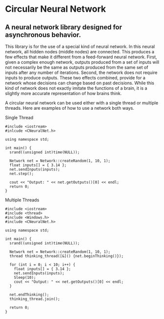 # Circular Neural Network
## A neural network library designed for asynchronous behavior.

This library is for the use of a special kind of neural network. In this neural network, all hidden nodes (middle nodes) are connected. This produces a few effects that make it different from a feed-forward neural network. First, given a complex enough network, outputs produced from a set of inputs will not necessarily be the same as outputs produced from the same set of inputs after any number of iterations. Second, the network does not require inputs to produce outputs. These two effects combined, provide for a network whose decisions can change based on past decisions. While this kind of network does not exactly imitate the functions of a brain, it is a slightly more accurate representation of how brains think.

A circular neural network can be used either with a single thread or multiple threads. Here are examples of how to use a network both ways.

Single Thread
```
#include <iostream>
#inlcude <CNeuralNet.h>

using namespace std;

int main() {
  srand((unsigned int)time(NULL));
  
  Network net = Network::createRandom(1, 10, 1);
  float inputs[] = { 3.14 };
  net.sendInputs(inputs);
  net.step();
  
  cout << "Output: " << net.getOutputs()[0] << endl;
  return 0;
}
```
Multiple Threads
```
#include <iostream>
#include <thread>
#include <Windows.h>
#include <CNeuralNet.h>

using namespace std;

int main() {
  srand((unsigned int)time(NULL));
  
  Network net = Network::createRandom(1, 10, 1);
  thread thinking_thread([&]() {net.beginThinking()});
  
  for (int i = 0; i < 10; i++) {
    float inputs[] = { 3.14 };
    net.sendInputs(inputs);
    Sleep(10);
    cout << "Output: " << net.getOutputs()[0] << endl;
  }
  
  net.endThinking();
  thinking_thread.join();
    
  return 0;
}
```
